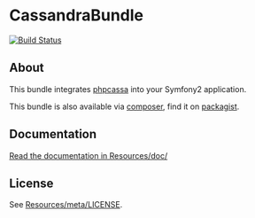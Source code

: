 # CassandraBundle

[![Build Status](https://travis-ci.org/amigos-del-rigor/ADRCassandraBundle.png)](https://travis-ci.org/amigos-del-rigor/ADRCassandraBundle)

## About ##

This bundle integrates [phpcassa](https://github.com/thobbs/phpcassa) into your Symfony2 application.

This bundle is also available via [composer](https://github.com/composer/composer), find it on [packagist](http://packagist.org/packages/amigosdelrigor/cassandra-bundle).

## Documentation ##

[Read the documentation in Resources/doc/](https://github.com/amigos-del-rigor/ADRCassandraBundle/blob/master/Resources/doc/index.md)

## License ##

See [Resources/meta/LICENSE](https://github.com/amigos-del-rigor/ADRCassandraBundle/blob/master/Resources/meta/LICENSE).